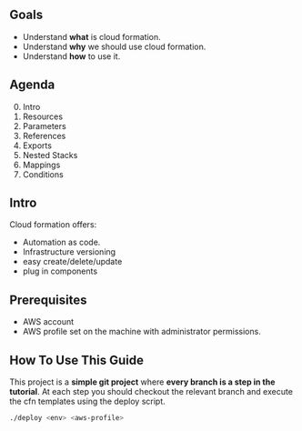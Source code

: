 Goals
-----
* Understand **what** is cloud formation.
* Understand **why** we should use cloud formation.
* Understand **how** to use it.


Agenda
------
0. Intro
0. Resources
0. Parameters
0. References
0. Exports
0. Nested Stacks
0. Mappings
0. Conditions


Intro
-----
Cloud formation offers:
* Automation as code.
* Infrastructure versioning
* easy create/delete/update
* plug in components


Prerequisites
-------------
* AWS account
* AWS profile set on the machine with administrator permissions.

How To Use This Guide
---------------------
This project is a **simple git project** where **every branch is a step in the tutorial**.
At each step you should checkout the relevant branch and execute the cfn templates using the deploy script.

```bash
./deploy <env> <aws-profile>
```
